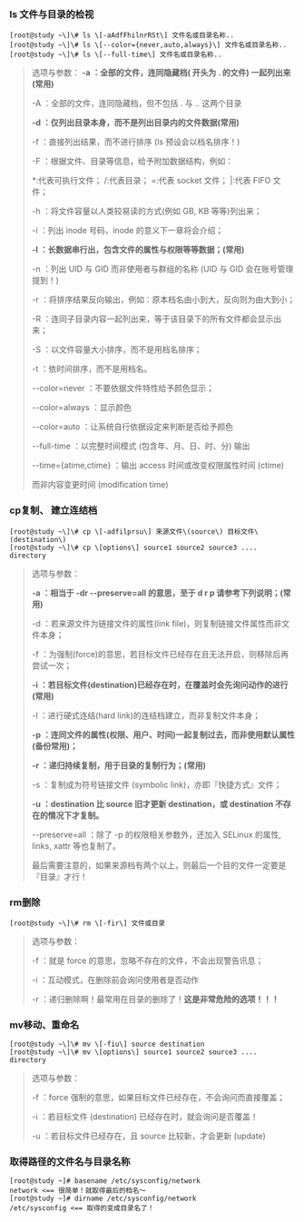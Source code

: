 ### ls 文件与目录的检视
```
[root@study ~\]\# ls \[-aAdfFhilnrRSt\] 文件名或目录名称..
[root@study ~\]\# ls \[--color={never,auto,always}\] 文件名或目录名称..
[root@study ~\]\# ls \[--full-time\] 文件名或目录名称..
```
>选项与参数：
> **-a ：全部的文件，连同隐藏档\( 开头为 . 的文件\) 一起列出来\(常用\)**
>
> -A ：全部的文件，连同隐藏档，但不包括 . 与 .. 这两个目录
>
> **-d ：仅列出目录本身，而不是列出目录内的文件数据\(常用\)**
>
> -f ：直接列出结果，而不进行排序 \(ls 预设会以档名排序！\)
>
> -F ：根据文件、目录等信息，给予附加数据结构，例如：
>
> \*:代表可执行文件； /:代表目录； =:代表 socket 文件； \|:代表 FIFO 文件；
>
> -h ：将文件容量以人类较易读的方式\(例如 GB, KB 等等\)列出来；
>
> -i ：列出 inode 号码，inode 的意义下一章将会介绍；
>
> **-l ：长数据串行出，包含文件的属性与权限等等数据；\(常用\)**
>
> -n ：列出 UID 与 GID 而非使用者与群组的名称 \(UID 与 GID 会在账号管理提到！\)
>
> -r ：将排序结果反向输出，例如：原本档名由小到大，反向则为由大到小；
>
> -R ：连同子目录内容一起列出来，等于该目录下的所有文件都会显示出来；
>
> -S ：以文件容量大小排序，而不是用档名排序；
>
> -t ：依时间排序，而不是用档名。
>
> --color=never ：不要依据文件特性给予颜色显示；
>
> --color=always ：显示颜色
>
> --color=auto ：让系统自行依据设定来判断是否给予颜色
>
> --full-time ：以完整时间模式 \(包含年、月、日、时、分\) 输出
>
> --time={atime,ctime} ：输出 access 时间或改变权限属性时间 \(ctime\)
>
> 而非内容变更时间 \(modification time\)

### cp复制、 建立连结档
```
[root@study ~\]\# cp \[-adfilprsu\] 来源文件\(source\) 目标文件\(destination\)
[root@study ~\]\# cp \[options\] source1 source2 source3 .... directory
```
> 选项与参数：
>
> **-a ：相当于 -dr --preserve=all 的意思，至于 d r p 请参考下列说明；\(常用\)**
>
> -d ：若来源文件为链接文件的属性\(link file\)，则复制链接文件属性而非文件本身；
>
> -f ：为强制\(force\)的意思，若目标文件已经存在且无法开启，则移除后再尝试一次；
>
> **-i ：若目标文件\(destination\)已经存在时，在覆盖时会先询问动作的进行\(常用\)**
>
> -l ：进行硬式连结\(hard link\)的连结档建立，而非复制文件本身；
>
> **-p ：连同文件的属性\(权限、用户、时间\)一起复制过去，而非使用默认属性\(备份常用\)；**
>
> **-r ：递归持续复制，用于目录的复制行为；\(常用\)**
>
> -s ：复制成为符号链接文件 \(symbolic link\)，亦即『快捷方式』文件；
>
> **-u ：destination 比 source 旧才更新 destination，或 destination 不存在的情况下才复制。**
>
> --preserve=all ：除了 -p 的权限相关参数外，还加入 SELinux 的属性, links, xattr 等也复制了。
>
> 最后需要注意的，如果来源档有两个以上，则最后一个目的文件一定要是『目录』才行！

### rm删除
```
[root@study ~\]\# rm \[-fir\] 文件或目录
```
> 选项与参数：
>
> -f ：就是 force 的意思，忽略不存在的文件，不会出现警告讯息；
>
> -i ：互动模式，在删除前会询问使用者是否动作
>
> -r ：递归删除啊！最常用在目录的删除了！**这是非常危险的选项！！！**

### mv移动、重命名
```
[root@study ~\]\# mv \[-fiu\] source destination
[root@study ~\]\# mv \[options\] source1 source2 source3 .... directory
```
> 选项与参数：
>
> -f ：force 强制的意思，如果目标文件已经存在，不会询问而直接覆盖；
>
> -i ：若目标文件 \(destination\) 已经存在时，就会询问是否覆盖！
>
> -u ：若目标文件已经存在，且 source 比较新，才会更新 \(update\)

### 取得路径的文件名与目录名称

```
[root@study ~]# basename /etc/sysconfig/network
network <== 很简单！就取得最后的档名～
[root@study ~]# dirname /etc/sysconfig/network
/etc/sysconfig <== 取得的变成目录名了！
```



